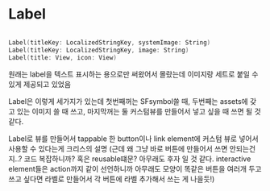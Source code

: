 #  Label

```swift

Label(titleKey: LocalizedStringKey, systemImage: String)
Label(titleKey: LocalizedStringKey, image: String)
Label(title: View, icon: View)

```
원래는 label을 텍스트 표시하는 용으로만 써왔어서 몰랐는데 이미지랑 세트로 붙일 수 있게 제공되고 있었음

Label은 이렇게 세가지가 있는데 첫번째꺼는 SFsymbol쓸 때, 두번째는 assets에 갖고 있는 이미지 쓸 때 쓰고, 마지막꺼는 둘 커스텀뷰를 만들어서 넣고 싶을 때 쓰면 될 것 같다.

Label로 뷰를 만들어서 tappable 한 button이나 link element에 커스텀 뷰로 넣어서 사용할 수 있다는게 크리스의 설명 (근데 왜 그냥 바로 버튼에 만들어서 쓰면 안되는건지..? 코드 복잡하니까? 혹은 reusable떄문? 아무래도 후자 일 것 같다. interactive element들은 action까지 같이 선언하니까 아무래도 모양이 똑같은 버튼을 여러개 두고 쓰고 싶다면 라벨로 만들어서 각 버튼에 라벨 추가해서 쓰는 게 나을듯!)

